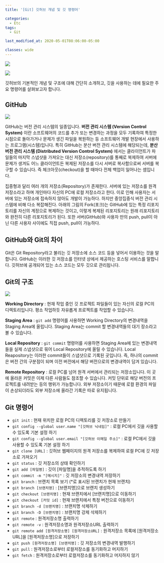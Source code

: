 ```yaml
---
title: '[Git] 깃허브 개념 및 깃 명령어'

categories:
  - Etc
tags:
  - Git

last_modified_at: 2020-05-01T08:06:00-05:00

classes: wide
---
```


![]({{site.url}}/assets/images/ETC/GIT/github_logo_1.png)

![]({{site.url}}/assets/images/ETC/GIT/github_logo_2.jpg)

깃허브의 기본적인 개념 및 구조에 대해 간단히 소개하고, 깃을 사용하는 데에 필요한 주요 명령어를 살펴보고자 합니다.

## GitHub

![]({{site.url}}/assets/images/github_logo_3.png)

GitHub는 버전 관리 시스템의 일종입니다. **버전 관리 시스템 (Version Control System)** 이란 소프트웨어의 코드를 추가 또는 변경하는 과정을 모두 기록하여 특정한 시점으로 돌아가거나 문제가 생긴 파일을 복원하는 등 소프트웨어 개발 현장에서 사용하는 프로그램(시스템)입니다. 특히 GitHub는 분산 버전 관리 시스템에 해당되는데, **분산 버전 관리 시스템 (Distributed Version Control System)** 에서는 클라이언트가 파일들의 마지막 스냅샷을 가져오는 대신 저장소(repository)를 통째로 복제하여 서버에 문제가 생겨도 어느 클라이언트든 복제된 저장소를 다시 서버로 복사함으로써 서버를 복구할 수 있습니다. 즉 체크아웃(checkout)을 할 때마다 전체 백업이 일어나는 셈입니다.


집중형과 달리 여러 개의 저장소(Repository)가 존재한다. 서버에 있는 저장소를 원격 저장소라고 하며 개인마다 자신의 PC에 로컬 저장소라고 한다. 이로 인해 사용자는 서버에 있는 저장소에 접속하지 않아도 개발이 가능하다. 하지만 중앙집중식 버전 관리 시스템에 비해 다소 복잡해진다. 아래의 그림의 Fork(포크)는 GitHub에 있는 특정 리포지토리를 자신의 계정으로 복제하는 것이고, 이렇게 복제된 리포지토리는 원래 리포지토리와 완전히 다른 리포지토리가 된다. 또한 서버(GitHub)와 사용자 만의 push, pull이 아닌 다른 사용자 사이에도 직접 push, pull이 가능하다.


## GitHub와 Git의 차이

Git은 Git Repository라고 불리는 깃 저장소에 소스 코드 등을 넣어서 이용하는 것을 말합니다. GitHub는 이러한 깃 저장소를 인터넷 상에서 제공하는 호스팅 서비스를 말합니다. 깃허브에 공개되어 있는 소스 코드는 모두 깃으로 관리됩니다.


## Git의 구조

![]({{site.url}}/assets/images/github_structure.png)

**Working Directory** :
현재 작업 중인 깃 프로젝트 파일들이 있는 자신의 로컬 PC의 디렉토리입니다.
평소 작업하듯 자유롭게 프로젝트를 작업할 수 있습니다.

**Staging Area** :
`git add` 명령어를 사용하면 Working Directory의 변경내역을 Staging Area에 올립니다.
Staging Area는 commit 할 변경내역들의 대기 장소라고 볼 수 있습니다.

**Local Repository** :
`git commit` 명령어를 사용하면 Staging Area에 있는 변경내역들을 실제 스냅샷으로 묶어 Local Repository에 올릴 수 있습니다.
Local Reapository는 이러한 commit들이 스냅샷으로 기록된 곳입니다.
즉, 하나의 commit은 버전 간의 구분점이 되며 이전 버전에서 해당 버전으로의 변경내역이 담겨 있습니다.

**Remote Repository** :
로컬 PC를 넘어 원격 서버에서 관리되는 저장소입니다.
이 곳에 올라온 커밋은 이제 다른 사람들도 참조할 수 있습니다.
커밋 단위로 해당 버전의 프로젝트를 내려받는 등의 행위가 가능합니다.
외부 저장소이기 때문에 로컬 환경의 파일이 손상되더라도 외부 저장소에 올라간 기록은 따로 유지됩니다.


## Git 명령어
- `git init` : 현재 위치한 로컬 PC의 디렉토리를 깃 저장소로 만들기
- `git config --global user.name "[깃허브 닉네임]"` : 로컬 PC에서 깃을 사용할 수 있도록 기본 설정 하기
- `git config --global user.email "[깃허브 이메일 주소]"` : 로컬 PC에서 깃을 사용할 수 있도록 기본 설정 하기
- `git clone [URL]` : 깃허브 웹페이지의 원격 저장소를 복제하여 로컬 PC에 깃 저장소로 가져오기
- `git status` : 깃 저장소의 상태 확인하기
- `git add [파일명]` : 깃이 [파일명]을 추적하도록 하기
- `git commit -m "[메시지]"` : 깃 저장소의 변경내역 저장하기
- `git branch` : 브랜치 목록 보기 (\*로 표시된 브랜치가 현재 브랜치)
- `git branch [브랜치명]` : [브랜치명]으로 브랜치 생성하기
- `git checkout [브랜치명]` : 현재 브랜치에서 [브랜치명]으로 이동하기
- `git checkout [커밋 id]` : 현재 브랜치에서 특정 버전으로 이동하기
- `git branch -d [브랜치명]` : 브랜치명 삭제하기
- `git branch -D [브랜치명]` : 브랜치명 강제 삭제하기
- `git remote` : 원격저장소명 출력하기
- `git remote -v` : 원격저장소명과 원격저장소URL 출력하기
- `git remote add [원격저장소명] [원격저장소URL]` : 원격저장소 목록에 [원격저장소URL]을 [원격저장소명]으로 저장하기
- `git push [원격저장소명] [브랜치명]` : 깃 저장소의 변경내역 발행하기
- `git pull` : 원격저장소로부터 로컬저장소를 동기화하고 머지하기
- `git fetch` : 원격저장소로부터 로컬저장소를 동기화하고 머지하지 않기
